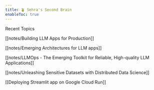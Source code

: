 ```yaml
---
title: 🪴 Sehra's Second Brain
enableToc: true
---
```


Recent Topics

[[notes/Building LLM Apps for Production]]

[[notes/Emerging Architectures for LLM apps]]

[[notes/LLMOps - The Emerging Toolkit for Reliable, High-quality LLM Applications]]

[[notes/Unleashing Sensitive Datasets with Distributed Data Science]]

[[Deploying Streamlit app on Google Cloud Run]]


